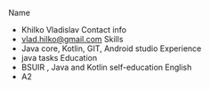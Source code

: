 Name
- Khilko Vladislav
Contact info 
- vlad.hilko@gmail.com 
Skills
- Java core, Kotlin, GIT, Android studio
Experience
- java tasks
Education
- BSUIR , Java and Kotlin self-education
English
- A2

